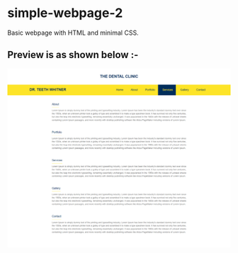 # simple-webpage-2
Basic webpage with HTML and minimal CSS.

## Preview is as shown below :-
![](webpage2preview.png)
